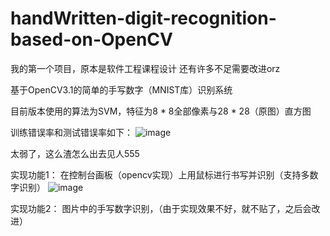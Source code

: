 # handWritten-digit-recognition-based-on-OpenCV
我的第一个项目，原本是软件工程课程设计
还有许多不足需要改进orz

基于OpenCV3.1的简单的手写数字（MNIST库）识别系统

目前版本使用的算法为SVM，特征为8 * 8全部像素与28 * 28（原图）直方图

训练错误率和测试错误率如下：
![image](https://github.com/wkroach/handWritten-digit-recognition-based-on-OpenCV/blob/master/resources/errorRateImage.jpg)

太弱了，这么渣怎么出去见人555

实现功能1：
    在控制台画板（opencv实现）上用鼠标进行书写并识别（支持多数字识别）
    ![image](https://github.com/wkroach/handWritten-digit-recognition-based-on-OpenCV/blob/master/resources/showImage.jpg)

实现功能2：
    图片中的手写数字识别，（由于实现效果不好，就不贴了，之后会改进）

